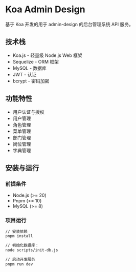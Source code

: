 # Koa Admin Design

基于 Koa 开发的用于 admin-design 的后台管理系统 API 服务。

## 技术栈

- Koa.js - 轻量级 Node.js Web 框架
- Sequelize - ORM 框架
- MySQL - 数据库
- JWT - 认证
- bcrypt - 密码加密

## 功能特性

- 用户认证与授权
- 用户管理
- 角色管理
- 菜单管理
- 部门管理
- 岗位管理
- 字典管理

## 安装与运行

### 前提条件

- Node.js (>= 20)
- Pnpm (>= 10)
- MySQL (>= 8)

### 项目运行

```bash
// 安装依赖
pnpm install

// 初始化数据库：
node scripts/init-db.js

// 启动开发服务
pnpm run dev